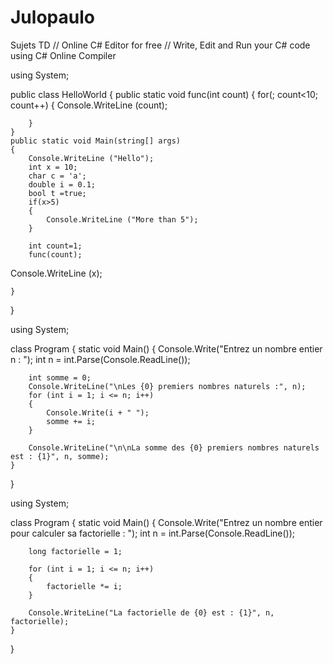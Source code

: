 # Julopaulo
Sujets TD
// Online C# Editor for free
// Write, Edit and Run your C# code using C# Online Compiler

using System;

public class HelloWorld
{
    public static void func(int count)
    {
        for(; count<10; count++)
        {
            Console.WriteLine (count);

        }     
    }
    public static void Main(string[] args)
    {
        Console.WriteLine ("Hello");
        int x = 10;
        char c = 'a';
        double i = 0.1;
        bool t =true;
        if(x>5)
        {
            Console.WriteLine ("More than 5");
        }
        
        int count=1;
        func(count);

        
Console.WriteLine (x);
        
    }
}



using System;

class Program
{
    static void Main()
    {
        Console.Write("Entrez un nombre entier n : ");
        int n = int.Parse(Console.ReadLine());

        int somme = 0;
        Console.WriteLine("\nLes {0} premiers nombres naturels :", n);
        for (int i = 1; i <= n; i++)
        {
            Console.Write(i + " ");
            somme += i;
        }

        Console.WriteLine("\n\nLa somme des {0} premiers nombres naturels est : {1}", n, somme);
    }
}


using System;

class Program
{
    static void Main()
    {
        Console.Write("Entrez un nombre entier pour calculer sa factorielle : ");
        int n = int.Parse(Console.ReadLine());

        long factorielle = 1;

        for (int i = 1; i <= n; i++)
        {
            factorielle *= i;
        }

        Console.WriteLine("La factorielle de {0} est : {1}", n, factorielle);
    }
}


